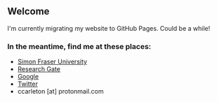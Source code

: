 ## Welcome

I'm currently migrating my website to GitHub Pages. Could be a while!

### In the meantime, find me at these places:
* [Simon Fraser University](https://www.sfu.ca/archaeology/faculty/carleton.html)
* [Research Gate](https://www.researchgate.net/profile/W_Carleton) 
* [Google](https://scholar.google.ca/citations?user=0ZG-6CsAAAAJ&hl=en)
* [Twitter](https://twitter.com/wccarleton)
* ccarleton [at] protonmail.com
